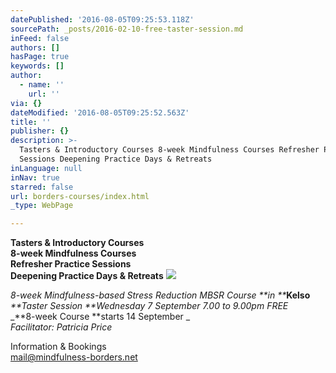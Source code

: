 ```yaml
---
datePublished: '2016-08-05T09:25:53.118Z'
sourcePath: _posts/2016-02-10-free-taster-session.md
inFeed: false
authors: []
hasPage: true
keywords: []
author:
  - name: ''
    url: ''
via: {}
dateModified: '2016-08-05T09:25:52.563Z'
title: ''
publisher: {}
description: >-
  Tasters & Introductory Courses 8-week Mindfulness Courses Refresher Practice
  Sessions Deepening Practice Days & Retreats
inLanguage: null
inNav: true
starred: false
url: borders-courses/index.html
_type: WebPage

---
```

**Tasters & Introductory Courses**  
**8-week Mindfulness Courses**  
**Refresher Practice Sessions**  
**Deepening Practice Days & Retreats**
![](https://s3-us-west-2.amazonaws.com/the-grid-img/p/9309540a716a5db6e71073aca453ed2849be698b.jpg)

_8-week Mindfulness-based Stress Reduction MBSR Course **in **_**Kelso**  
_**Taster Session **Wednesday 7 September 7.00 to 9.00pm FREE_  
_**8-week Course **starts 14 September _  
_Facilitator: Patricia Price_

Information & Bookings  
mail@mindfulness-borders.net